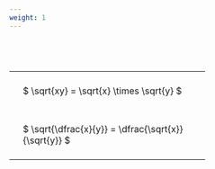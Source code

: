 ```yaml
---
weight: 1
---
```


#  
<br>
<style type="text/css">
#T_6b6ab th.col_heading {
  text-align: left;
  font-size: 1em;
}
#T_6b6ab td {
  text-align: left;
  font-size: 1em;
  padding: 1.5em;
}
#T_6b6ab_row0_col0, #T_6b6ab_row1_col0 {
  width: 300px;
  white-space: pre-wrap;
}
</style>
<table id="T_6b6ab">
  <thead>
  </thead>
  <tbody>
    <tr>
      <td id="T_6b6ab_row0_col0" class="data row0 col0" >$ \sqrt{xy} = \sqrt{x} \times \sqrt{y} $</td>
    </tr>
    <tr>
      <td id="T_6b6ab_row1_col0" class="data row1 col0" >$ \sqrt{\dfrac{x}{y}} = \dfrac{\sqrt{x}}{\sqrt{y}} $</td>
    </tr>
  </tbody>
</table>
